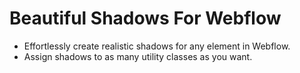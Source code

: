 # Beautiful Shadows For Webflow

- Effortlessly create realistic shadows for any element in Webflow.
- Assign shadows to as many utility classes as you want.